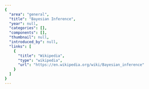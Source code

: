 ```yaml
---
{
  "area": "general",
  "title": "Bayesian Inference",
  "year": null,
  "categories": [],
  "components": [],
  "thumbnail": null,
  "introduced_by": null,
  "links": [
    {
      "title": "Wikipedia",
      "type": "wikipedia",
      "url": "https://en.wikipedia.org/wiki/Bayesian_inference"
    }
  ]
}
---
```


